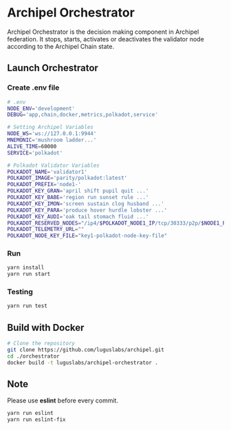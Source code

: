 # Archipel Orchestrator
Archipel Orchestrator is the decision making component in Archipel federation.
It stops, starts, activates or deactivates the validator node according to the Archipel Chain state.

## Launch Orchestrator

### Create .env file
```bash
# .env
NODE_ENV='development'
DEBUG='app,chain,docker,metrics,polkadot,service'

# Setting Archipel Variables
NODE_WS='ws://127.0.0.1:9944'
MNEMONIC='mushroom ladder...'
ALIVE_TIME=60000
SERVICE='polkadot'

# Polkadot Validator Variables
POLKADOT_NAME='validator1'
POLKADOT_IMAGE='parity/polkadot:latest'
POLKADOT_PREFIX='node1-'
POLKADOT_KEY_GRAN='april shift pupil quit ...'
POLKADOT_KEY_BABE='region run sunset rule ...'
POLKADOT_KEY_IMON='screen sustain clog husband ...'
POLKADOT_KEY_PARA='produce hover hurdle lobster ...'
POLKADOT_KEY_AUDI='oak tail stomach fluid ...'
POLKADOT_RESERVED_NODES="/ip4/$POLKADOT_NODE1_IP/tcp/30333/p2p/$NODE1_POLKADOT_LOCAL_ID,/ip4/$POLKADOT_NODE2_IP/tcp/30333/p2p/$NODE2_POLKADOT_LOCAL_ID,/ip4/$POLKADOT_NODE3_IP/tcp/30333/p2p/$NODE3_POLKADOT_LOCAL_ID"
POLKADOT_TELEMETRY_URL=""
POLKADOT_NODE_KEY_FILE="key1-polkadot-node-key-file"
```

### Run
```bash
yarn install
yarn run start
```

### Testing
```bash
yarn run test
```

## Build with Docker
```bash
# Clone the repository
git clone https://github.com/luguslabs/archipel.git
cd ./orchestrator
docker build -t luguslabs/archipel-orchestrator .
```

## Note 

Please use **eslint** before every commit.

```bash
yarn run eslint
yarn run eslint-fix
```
